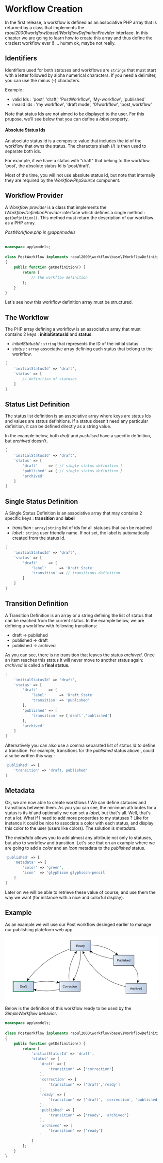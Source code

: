 # Workflow Creation

In the first release, a workflow is defined as an associative PHP array that is returned by a class that
implements the *raoul2000\workflow\base\IWorkflowDefinitionProvider* interface. In this chapter we are going 
to learn how to create this array and thus define the craziest workflow ever !! ... humm ok, maybe not really.

## Identifiers

Identifiers used for both statuses and workflows are `strings` that must start with a letter followed by 
alpha numerical characters. If you need a delimiter, you can use the minus (-) characters.

Example :

- valid Ids : 'post', 'draft', 'PostWorkflow', 'My-workflow', 'published'
- invalid Ids : 'my workflow', 'draft mode', '01workflow', 'post_workflow'

Note that status Ids are not aimed to be displayed to the user. For this prupose, we'll see below that you can define
a *label* property. 

#### Absolute Status Ids

An absolute status Id is a composite value that includes the id of the workflow that owns the status. The characters slash (/) is then
used to separate both ids.

For example, if we have a status with "draft" that belong to the workflow 'post', the absolute status Id is 'post/draft'.

Most of the time, you will not use absolute status id, but note that internally they are required by the *WorkflowPhpSource* component.


## Workflow Provider

A *Workflow provider* is a class that implements the *IWorkflowDefinitionProvider* interface 
which defines a single method : `getDefinition()`. This method must return the description of our workflow as a PHP array.

*PostWorkflow.php in @app/models*
```php

namespace app\models;

class PostWorkflow implements raoul2000\workflow\base\IWorkflowDefinitionProvider 
{
	public function getDefinition() {
		return [ 
			// the workflow definition
		];
	}
}
```

Let's see how this workflow definition array must be structured.

## The Workflow

The PHP array defining a workflow is an associative array that must contains 2 keys : **initialStatusId** and **status**.

- *initialStatusId* : `string` that represents the ID of the initial status
- *status* : `array` associative array defining each status that belong to the workflow.

```php
[ 
	'initialStatusId' => 'draft',
	'status' => [
		// definition of statuses
	]
]
```

## Status List Definition

The status list definition is an associative array where keys are status Ids and values are status definitions. 
If a status doesn't need any particular definition, it can be defined directly as a string value.

In the example below, both *draft* and *pusblised* have a specific definition, but *archived* doesn't.

```php
[ 
	'initialStatusId' => 'draft',
	'status' => [
		'draft'     => [ // single status definition ]
		'published' => [ // single status definition ]
		'archived'
	]
]
```

## Single Status Definition

A Single Status Definition is an associative array that may contains 2 specific keys : **transition** and **label**

- *transition* : `array|string` list of ids for all statuses that can be reached
- *label* : `string` user friendly name. If not set, the label is automatically created from the status Id. 

```php
[ 
	'initialStatusId' => 'draft',
	'status' => [
		'draft'     => [
			'label'      => 'Draft State'
			'transition' => // transitions definition
		]
	]
]
```


## Transition Definition

A Transition Definition is an array or a string defining the list of status that can be reached from the current status.
In the example below, we are defining a workflow with following transitions:

- draft -> published
- published -> draft
- published -> archived 

As you can see, there is no transition that leaves the status *archived*. Once an item reaches this status it will never
move to another status again: *archived* is called a **final status**.

```php
[ 
	'initialStatusId' => 'draft',
	'status' => [
		'draft'     => [
			'label'      => 'Draft State'
			'transition' => 'published'
		],
		'published' => [
			'transition' => ['draft','published']
		],
		'archived'
	]
]
```

Alternatively you can also use a comma separated list of status Id to define a transition. For example, transitions for the *published* status above , 
could also be written this way : 

```php
'published' => [
	'transition' => 'draft, published'
]
```

## Metadata

Ok, we are now able to create workflows ! We can define statuses and transitions between them. As you you can see, the minimum attributes for a status is
its *id* and optionally we can set a *label*, but that's all. Well, that's not a lot. What if I need to add more properties to my statuses ? Like for instance
it could be nice to associate a color with each status, and display this color to the user (users like colors). The solution is *metadata*.

The *metadata* allows you to add almost any attribute not only to statuses, but also to workflow and transition. Let's see that on an example where we are
going to add a *color* and an *icon* metadata to the *published* status. 

```php
'published' => [
	'metadata' => [
		'color' => 'green',
		'icon'  => 'glyphicon glyphicon-pencil'
	]
]
```

Later on we will be able to retrieve these value of course, and use them the way we want (for instance with a nice and colorful display).

## Example

As an example we will use our Post workflow desinged earlier to manage our publishing plateform web app. 

<img src="post-workflow-2.png" alt="post workflow"/>

Below is the definition of this workflow ready to be used by the *SimpleWorkflow* behavior. 

```php
namespace app\models;

class PostWorkflow implements raoul2000\workflow\base\IWorkflowDefinitionProvider 
{
	public function getDefinition() {
		return [ 
			'initialStatusId' => 'draft',
			'status' => [
				'draft' => [
					'transition' => ['correction']
				],
				'correction' => [
					'transition' => ['draft','ready']
				],
				'ready' => [
					'transition' => ['draft', 'correction', 'published']
				],
				'published' => [
					'transition' => ['ready', 'archived']
				],
				'archived' => [
					'transition' => ['ready']
				]
			]
		];
	}
}
```

  
